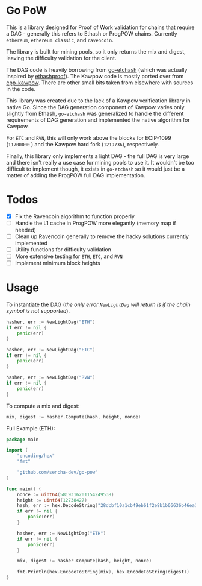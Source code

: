 # Go PoW

This is a library designed for Proof of Work validation
for chains that require a DAG - generally this refers
to Ethash or ProgPOW chains. Currently `ethereum`, 
`ethereum classic`, and `ravencoin`. 

The library is built for mining pools, so it only
returns the mix and digest, leaving the difficulty
validation for the client. 

The DAG code is heavily borrowing from [go-etchash](https://github.com/etclabscore/go-etchash)
(which was actually inspired by [ethashproof](https://github.com/tranvictor/ethashproof)).
The Kawpow code is mostly ported over from [cpp-kawpow](https://github.com/RavenCommunity/cpp-kawpow/).
There are other small bits taken from elsewhere with sources in the code.

This library was created due to the lack of a Kawpow verification library
in native Go. Since the DAG generation component of Kawpow varies only 
slightly from Ethash, `go-etchash` was generalized to handle the different
requirements of DAG generation and implemented the native algorithm for Kawpow.

For `ETC` and `RVN`, this will only work above the blocks for ECIP-1099 (`11700000` ) and the 
Kawpow hard fork (`1219736`), respectively.

Finally, this library only implements a light DAG - the full DAG is very large and there
isn't really a use case for mining pools to use it. It wouldn't be too difficult to 
implement though, it exists in `go-etchash` so it would just be a matter of adding
the ProgPOW full DAG implementation.

# Todos

- [X] Fix the Ravencoin algorithm to function properly
- [ ] Handle the L1 cache in ProgPOW more elegantly (memory map if needed)
- [ ] Clean up Ravencoin generally to remove the hacky solutions currently implemented 
- [ ] Utility functions for difficulty validation
- [ ] More extensive testing for `ETH`, `ETC`, and `RVN`
- [ ] Implement minimum block heights

# Usage

To instantiate the DAG (*the only error `NewLightDag` 
will return is if the chain symbol is not supported*).

```go
hasher, err := NewLightDag("ETH")
if err != nil {
	panic(err)
}

hasher, err := NewLightDag("ETC")
if err != nil {
	panic(err)
}

hasher, err := NewLightDag("RVN")
if err != nil {
	panic(err)
}
```

To compute a mix and digest:

```go
mix, digest := hasher.Compute(hash, height, nonce)
```


Full Example (ETH):

```go
package main

import (
	"encoding/hex"
	"fmt"

	"github.com/sencha-dev/go-pow"
)

func main() {
	nonce := uint64(5819316201154249538)
	height := uint64(12738427)
	hash, err := hex.DecodeString("28dcbf10a1cb49eb61f2e8b1b66636b46ea122dc6176de423f89ee3afd1467f4")
	if err != nil {
		panic(err)
	}

	hasher, err := NewLightDag("ETH")
	if err != nil {
		panic(err)
	}

	mix, digest := hasher.Compute(hash, height, nonce)

	fmt.Println(hex.EncodeToString(mix), hex.EncodeToString(digest))
}
```
